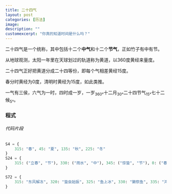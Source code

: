 ```yaml
---
title: 二十四气
layout: post
categories: [历法]
image: 
description: ""
customexcerpt: "你真的知道时间是什么吗？"
---
```


二十四气是一个统称，其中包括十二个**中气**和十二个**节气**，正如竹子有中有节。

从地球观测，太阳一年里在天球划过的轨道称为黄道，以360度黄经来量度。

二十四气正好把黄道分成二十四等份，即每个气相差黄经15度。

春分时黄经为0度，清明时黄经为15度，如此类推。

一气有三侯，六气为一时，四时成一岁，一岁<sub>360°</sub>十二月<sub>30°</sub>二十四节气<sub>15°</sub>七十二候<sub>5°</sub>。

### 程式

###### 代码片段

``` python
S4 = {
    315: "春", 45: "夏", 135: "秋", 225: "冬"
}
S24 = {
    315: ("立春", "节"), 330: ("雨水", "中"), 345: ("惊蛰", "节"), 0: ("春分", "中"), 15: ("清明", "节"), 30: ("谷雨", "中")  # ...
}

S72 = {
    315: "东风解冻", 320: "蛰虫始振", 325: "鱼上冰", 330: "獭祭鱼", 335: "鸿雁来", 340: "草木萌动"  # ...
}
```
